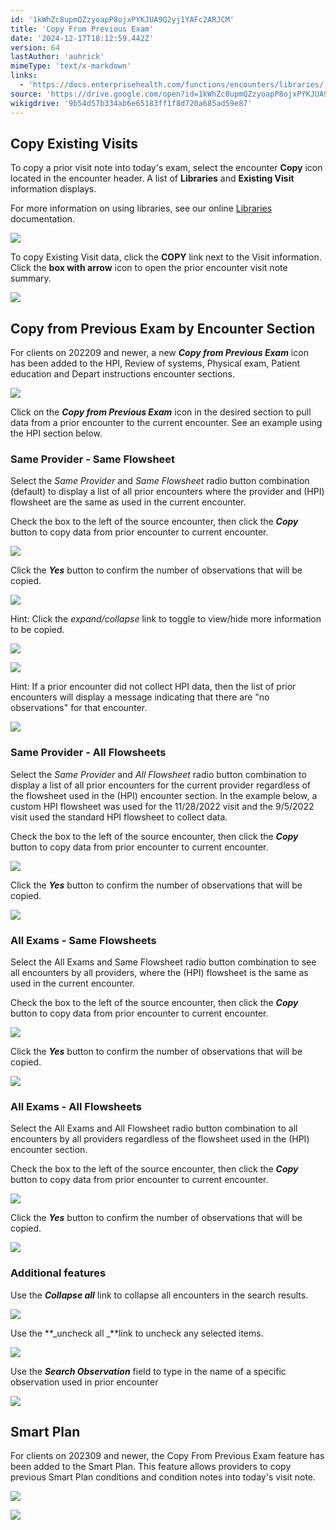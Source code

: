 ```yaml
---
id: '1kWhZc8upmQZzyoapP8ojxPYKJUA9Q2yj1YAFc2ARJCM'
title: 'Copy From Previous Exam'
date: '2024-12-17T18:12:59.442Z'
version: 64
lastAuthor: 'auhrick'
mimeType: 'text/x-markdown'
links:
  - 'https://docs.enterprisehealth.com/functions/encounters/libraries/'
source: 'https://drive.google.com/open?id=1kWhZc8upmQZzyoapP8ojxPYKJUA9Q2yj1YAFc2ARJCM'
wikigdrive: '9b54d57b334ab6e65183ff1f8d720a685ad59e87'
---
```

## Copy Existing Visits

To copy a prior visit note into today's exam, select the encounter **Copy** icon located in the encounter header. A list of **Libraries** and **Existing Visit** information displays.

For more information on using libraries, see our online [Libraries](https://docs.enterprisehealth.com/functions/encounters/libraries/) documentation.

![](../copy-from-previous-exam.assets/23961f715c8f540d040eb4f205ad7118.png)

To copy Existing Visit data, click the **COPY** link next to the Visit information. Click the **box with arrow** icon to open the prior encounter visit note summary.

![](../copy-from-previous-exam.assets/b5daceb1573a79a05dc9f40b998c17b9.png)

## Copy from Previous Exam by Encounter Section

For clients on 202209 and newer, a new **_Copy from Previous Exam_** icon has been added to the HPI, Review of systems, Physical exam, Patient education and Depart instructions encounter sections.

![](../copy-from-previous-exam.assets/5b703e1311d196104e93a27f3b3ebf4c.png)

Click on the **_Copy from Previous Exam_** icon in the desired section to pull data from a prior encounter to the current encounter. See an example using the HPI section below.

### Same Provider - Same Flowsheet

Select the *Same Provider* and *Same Flowsheet* radio button combination (default) to display a list of all prior encounters where the provider and (HPI) flowsheet are the same as used in the current encounter.

Check the box to the left of the source encounter, then click the **_Copy_** button to copy data from prior encounter to current encounter.

![](../copy-from-previous-exam.assets/0ac99ef37cf31fcd95f4ba652f22737f.png)

Click the **_Yes_** button to confirm the number of observations that will be copied.

![](../copy-from-previous-exam.assets/4adb5a49418e9ce36bf7e33a3a9abd1f.png)

Hint: Click the *expand/collapse* link to toggle to view/hide more information to be copied.

![](../copy-from-previous-exam.assets/8950711e19bc417af8b876f18db8147f.png)

![](../copy-from-previous-exam.assets/466b4a7199774945382653ebbfb88f40.png)

Hint: If a prior encounter did not collect HPI data, then the list of prior encounters will display a message indicating that there are "no observations" for that encounter.

![](../copy-from-previous-exam.assets/d946db5a05f578bfe172a15cda7233d1.png)

### Same Provider - All Flowsheets

Select the *Same Provider* and *All Flowsheet* radio button combination to display a list of all prior encounters for the current provider regardless of the flowsheet used in the (HPI) encounter section. In the example below, a custom HPI flowsheet was used for the 11/28/2022 visit and the 9/5/2022 visit used the standard HPI flowsheet to collect data.

Check the box to the left of the source encounter, then click the **_Copy_** button to copy data from prior encounter to current encounter.

![](../copy-from-previous-exam.assets/1efe5fd76dcf84a6074aea8367bb750f.png)

Click the **_Yes_** button to confirm the number of observations that will be copied.

![](../copy-from-previous-exam.assets/4adb5a49418e9ce36bf7e33a3a9abd1f.png)

### All Exams - Same Flowsheets

Select the All Exams and Same Flowsheet radio button combination to see all encounters by all providers, where the (HPI) flowsheet is the same as used in the current encounter.

Check the box to the left of the source encounter, then click the **_Copy_** button to copy data from prior encounter to current encounter.

![](../copy-from-previous-exam.assets/0f172c4b2e3e874727b9e64683f04c98.png)

Click the **_Yes_** button to confirm the number of observations that will be copied.

![](../copy-from-previous-exam.assets/72c98a839ea4f383c8163b35e6791ba6.png)

### All Exams - All Flowsheets

Select the All Exams and All Flowsheet radio button combination to all encounters by all providers regardless of the flowsheet used in the (HPI) encounter section.

Check the box to the left of the source encounter, then click the **_Copy_** button to copy data from prior encounter to current encounter.

![](../copy-from-previous-exam.assets/52ab7f6b56d8936bc1f1262c14932cb5.png)

Click the **_Yes_** button to confirm the number of observations that will be copied.

![](../copy-from-previous-exam.assets/461091bb9b280db99138e4230fbaf042.png)

### Additional features

Use the **_Collapse all_** link to collapse all encounters in the search results.

![](../copy-from-previous-exam.assets/d1216203668d4e2ab871933e23bc9ebe.png)

Use the **_uncheck all _**link to uncheck any selected items.

![](../copy-from-previous-exam.assets/471d010ded68f1d5f2a4cb460f2efbd1.png)

Use the **_Search Observation_** field to type in the name of a specific observation used in prior encounter

![](../copy-from-previous-exam.assets/538b8f3fd324e6c0d2d286bd4a832d89.png)

## Smart Plan

For clients on 202309 and newer, the Copy From Previous Exam feature has been added to the Smart Plan. This feature allows  providers to copy previous Smart Plan conditions and condition notes into today's visit note.

![](../copy-from-previous-exam.assets/4a56102df6e988419a9820c3811ed161.png)

![](../copy-from-previous-exam.assets/5bad704137e1ceb86357b71e961c0e9c.png)
